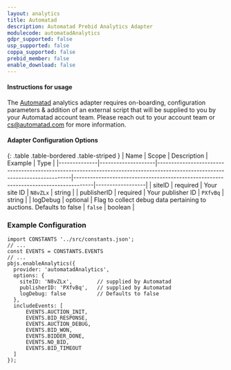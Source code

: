 ```yaml
---
layout: analytics
title: Automatad
description: Automatad Prebid Analytics Adapter
modulecode: automatadAnalytics
gdpr_supported: false
usp_supported: false
coppa_supported: false
prebid_member: false
enable_download: false
---
```


#### Instructions for usage

The [Automatad](https://automatad.com/) analytics adapter requires on-boarding, configuration
parameters & addition of an external script that will be supplied to you by your Automatad account team. Please reach out to your account team or
<cs@automatad.com> for more information.

#### Adapter Configuration Options

{: .table .table-bordered .table-striped }
| Name         | Scope              | Description                                                                                                                 | Example                                                                             | Type             |
|--------------|--------------------|-----------------------------------------------------------------------------------------------------------------------------|-------------------------------------------------------------------------------------|------------------|
| siteID | required  | Your site ID | `N8vZLx`  | string |
| publisherID | required  | Your publisher ID | `PXfvBq`  | string |
| logDebug | optional  | Flag to collect debug data pertaining to auctions. Defaults to false | `false`  | boolean |


### Example Configuration

```
import CONSTANTS '../src/constants.json';
// ...
const EVENTS = CONSTANTS.EVENTS
// ...
pbjs.enableAnalytics({
  provider: 'automatadAnalytics',
  options: {
    siteID: 'N8vZLx',        // supplied by Automatad
    publisherID: 'PXfvBq',   // supplied by Automatad
    logDebug: false          // Defaults to false
  },
  includeEvents: [
      EVENTS.AUCTION_INIT,
      EVENTS.BID_RESPONSE,
      EVENTS.AUCTION_DEBUG,
      EVENTS.BID_WON,
      EVENTS.BIDDER_DONE,
      EVENTS.NO_BID,
      EVENTS.BID_TIMEOUT
  ]
});
```
